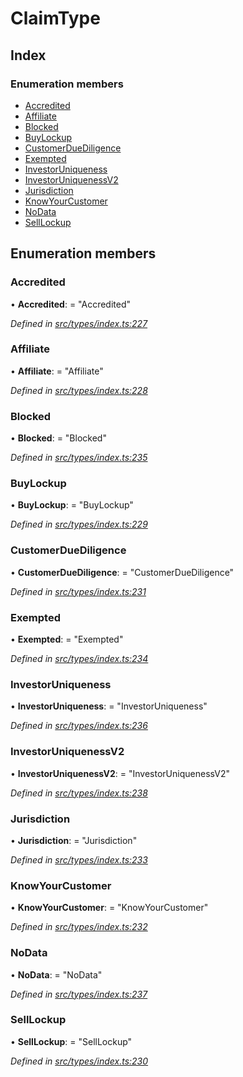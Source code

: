 # ClaimType

## Index

### Enumeration members

* [Accredited](claimtype.md#accredited)
* [Affiliate](claimtype.md#affiliate)
* [Blocked](claimtype.md#blocked)
* [BuyLockup](claimtype.md#buylockup)
* [CustomerDueDiligence](claimtype.md#customerduediligence)
* [Exempted](claimtype.md#exempted)
* [InvestorUniqueness](claimtype.md#investoruniqueness)
* [InvestorUniquenessV2](claimtype.md#investoruniquenessv2)
* [Jurisdiction](claimtype.md#jurisdiction)
* [KnowYourCustomer](claimtype.md#knowyourcustomer)
* [NoData](claimtype.md#nodata)
* [SellLockup](claimtype.md#selllockup)

## Enumeration members

### Accredited

• **Accredited**: = "Accredited"

_Defined in_ [_src/types/index.ts:227_](https://github.com/PolymathNetwork/polymesh-sdk/blob/7362b318/src/types/index.ts#L227)

### Affiliate

• **Affiliate**: = "Affiliate"

_Defined in_ [_src/types/index.ts:228_](https://github.com/PolymathNetwork/polymesh-sdk/blob/7362b318/src/types/index.ts#L228)

### Blocked

• **Blocked**: = "Blocked"

_Defined in_ [_src/types/index.ts:235_](https://github.com/PolymathNetwork/polymesh-sdk/blob/7362b318/src/types/index.ts#L235)

### BuyLockup

• **BuyLockup**: = "BuyLockup"

_Defined in_ [_src/types/index.ts:229_](https://github.com/PolymathNetwork/polymesh-sdk/blob/7362b318/src/types/index.ts#L229)

### CustomerDueDiligence

• **CustomerDueDiligence**: = "CustomerDueDiligence"

_Defined in_ [_src/types/index.ts:231_](https://github.com/PolymathNetwork/polymesh-sdk/blob/7362b318/src/types/index.ts#L231)

### Exempted

• **Exempted**: = "Exempted"

_Defined in_ [_src/types/index.ts:234_](https://github.com/PolymathNetwork/polymesh-sdk/blob/7362b318/src/types/index.ts#L234)

### InvestorUniqueness

• **InvestorUniqueness**: = "InvestorUniqueness"

_Defined in_ [_src/types/index.ts:236_](https://github.com/PolymathNetwork/polymesh-sdk/blob/7362b318/src/types/index.ts#L236)

### InvestorUniquenessV2

• **InvestorUniquenessV2**: = "InvestorUniquenessV2"

_Defined in_ [_src/types/index.ts:238_](https://github.com/PolymathNetwork/polymesh-sdk/blob/7362b318/src/types/index.ts#L238)

### Jurisdiction

• **Jurisdiction**: = "Jurisdiction"

_Defined in_ [_src/types/index.ts:233_](https://github.com/PolymathNetwork/polymesh-sdk/blob/7362b318/src/types/index.ts#L233)

### KnowYourCustomer

• **KnowYourCustomer**: = "KnowYourCustomer"

_Defined in_ [_src/types/index.ts:232_](https://github.com/PolymathNetwork/polymesh-sdk/blob/7362b318/src/types/index.ts#L232)

### NoData

• **NoData**: = "NoData"

_Defined in_ [_src/types/index.ts:237_](https://github.com/PolymathNetwork/polymesh-sdk/blob/7362b318/src/types/index.ts#L237)

### SellLockup

• **SellLockup**: = "SellLockup"

_Defined in_ [_src/types/index.ts:230_](https://github.com/PolymathNetwork/polymesh-sdk/blob/7362b318/src/types/index.ts#L230)

